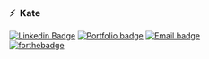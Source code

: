 ### ⚡&nbsp;                               Kate 

[![Linkedin Badge](https://img.shields.io/badge/-LinkedIn-blue?style=plastic-square&logo=Linkedin&logoColor=white)](https://www.linkedin.com/in/kate-mcgee/)
[![Portfolio badge](https://img.shields.io/badge/portfolio-✨-brightgreen)](https://kateann19.github.io/)
[![Email badge](https://img.shields.io/badge/✉️-contact-brightgreen)](mailto:mcgeehee@gmail.com)</br>
[![forthebadge](https://forthebadge.com/images/badges/built-with-love.svg)](https://forthebadge.com)



<!--
**KateAnn19/kateann19** is a ✨ _special_ ✨ repository because its `README.md` (this file) appears on your GitHub profile.

Here are some ideas to get you started:

- 🔭 I’m currently working on ...
- 🌱 I’m currently learning ...
- 👯 I’m looking to collaborate on ...
- 🤔 I’m looking for help with ...
- 💬 Ask me about ...
- 📫 How to reach me: ...
- 😄 Pronouns: ...
- ⚡ Fun fact: ...
-->
